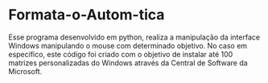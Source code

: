 # Formata-o-Autom-tica
Esse programa desenvolvido em python, realiza a manipulação da interface Windows manipulando o mouse com determinado objetivo. No caso em específico, este código foi criado com o objetivo de instalar até 100 matrizes personalizadas do Windows através da Central de Software da Microsoft.
